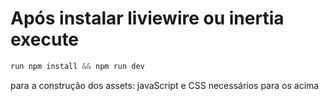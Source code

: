 # Após instalar liviewire ou inertia execute
```php
run npm install && npm run dev 
```
para a construção dos assets: javaScript e CSS necessários para os acima

